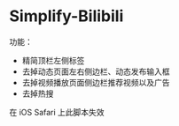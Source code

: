 # Simplify-Bilibili

功能：
- 精简顶栏左侧标签
- 去掉动态页面左右侧边栏、动态发布输入框
- 去掉视频播放页面侧边栏推荐视频以及广告
- 去掉热搜

在 iOS Safari 上此脚本失效
